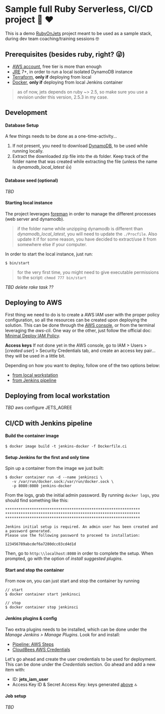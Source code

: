 # Sample full Ruby Serverless, CI/CD project :muscle: :heart:

This is a demo [RubyOnJets](http://rubyonjets.com/) project meant to be used as a sample stack, during dev team coaching/training sessions :nerd_face:

## Prerequisites (besides ruby, right? :stuck_out_tongue_winking_eye:)
* [AWS account](https://aws.amazon.com/console/), free tier is more than enough
* [JRE](https://java.com/en/) 7+, in order to run a local isolated DynamoDB instance
* [Terraform](https://www.terraform.io/), **only if** deploying from local
* [Docker](https://docs.docker.com/get-docker/), **only if** deploying from local Jenkins container

> as of now, jets depends on ruby ~> 2.5, so make sure you use a revision under this version, 2.5.3 in my case. 

## Development

#### Database Setup
A few things needs to be done as a one-time-activity...
1. If not present, you need to download [DynamoDB](https://docs.aws.amazon.com/amazondynamodb/latest/developerguide/DynamoDBLocal.DownloadingAndRunning.html), to be used while running locally.
2. Extract the downloaded zip file into the `db` folder. Keep track of the folder name that was created while extracting the file (unless the name is _dynamodb_local_latest_ :+1:)

#### Database seed (optional)

_TBD_

#### Starting local instance

The project leverages [foreman](https://github.com/ddollar/foreman) in order to manage the different processes (web server and dynamodb).

> if the folder name while unzipping dynamodb is different than _dynamodb_local_latest_, you will need to update the 
 `./Procfile`. Also update it if for some reason, you have decided to extract/use it from somewhere else if your computer.

In order to start the local instance, just run:

  `$ bin/start`

> for the very first time, you might need to give executable permissions to the script: `chmod 777 bin/start`

_TBD delete rake task ??_

## Deploying to AWS

First thing we need to do is to create a AWS IAM user with the proper policy configuration, so all the resources can be created upon deploying the solution. This can be done through the [AWS console](https://aws.amazon.com/console/), or from the terminal leveraging the _aws-cli_. One way or the other, just follow the official doc: [Minimal Deploy IAM Policy](https://rubyonjets.com/docs/extras/minimal-deploy-iam/). 

<a name="keys"></a>
**Access keys**
If not done yet in the AWS console, go to IAM > Users > [_created user_] > Security Credentials tab, and create an access key pair... they will be used in a little bit.

Depending on how you want to deploy, follow one of the two options below:
* [from local workstation](#local)
* [from Jenkins pipeline](#jenkins)
 
<a name="local"></a>
## Deploying from local workstation

_TBD_
aws configure
JETS_AGREE

<a name="jenkins"></a>
## CI/CD with Jenkins pipeline

#### Build the container image
`$ docker image build -t jenkins-docker -f Dockerfile.ci `
 
#### Setup Jenkins for the first and only time
Spin up a container from the image we just built:
```
$ docker container run -d --name jenkinsci \
   -v /var/run/docker.sock:/var/run/docker.sock \
   -p 8080:8080 jenkins-docker
```
From the logs, grab the initial admin password. By running `docker logs`, you should find something like this:
```
*************************************************************
*************************************************************
*************************************************************

Jenkins initial setup is required. An admin user has been created and a password generated.
Please use the following password to proceed to installation:

123456789abcdef6a7280dcc03cd4d1d
```
Then, go to `http:\\localhost:8080` in order to complete the setup. When prompted, go with the option of _install suggested plugins_. 

#### Start and stop the container
From now on, you can just start and stop the container by running
````
// start
$ docker container start jenkinsci

// stop
$ docker container stop jenkinsci
````

#### Jenkins plugins & config
Two extra plugins needs to be installed, which can be done under the _Manage Jenkins > Manage Plugins_. Look for and install:
* [Pipeline: AWS Steps](https://plugins.jenkins.io/pipeline-aws)
* [CloudBees AWS Credentials](https://plugins.jenkins.io/aws-credentials)


Let's go ahead and create the user credentials to be used for deployment. This can be done under the _Credentials_ section. Go ahead and add a new item with:
* ID: **jets_iam_user**
* Access Key ID & Secret Access Key: keys generated [above](#keys) :top:

#### Job setup

_TBD_
